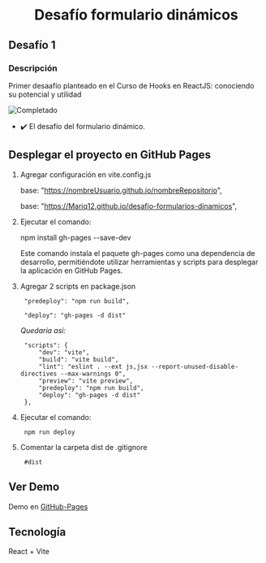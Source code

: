 # <p align="center">Desafío formulario dinámicos</p>
 
 ## Desafío 1
 ### Descripción
 Primer desaafío planteado en el Curso de Hooks en ReactJS: conociendo su potencial y utilidad

![Completado](https://img.shields.io/badge/status-completado-brightgreen) 

+ ✔️ El desafío del formulario dinámico.

## Desplegar el proyecto en GitHub Pages
1. Agregar configuración en vite.config.js

    base: "https://nombreUsuario.github.io/nombreRepositorio",

    base: "https://Mariq12.github.io/desafio-formularios-dinamicos",    

2. Ejecutar el comando:

    npm install gh-pages --save-dev 

    Este comando instala el paquete gh-pages como una dependencia de desarrollo, permitiéndote utilizar herramientas y scripts para desplegar la aplicación en GitHub Pages.

3. Agregar 2 scripts en package.json

        "predeploy": "npm run build",
        
        "deploy": "gh-pages -d dist"

    *Quedaría así:*

        "scripts": {
            "dev": "vite",
            "build": "vite build",
            "lint": "eslint . --ext js,jsx --report-unused-disable-directives --max-warnings 0",
            "preview": "vite preview",
            "predeploy": "npm run build",
            "deploy": "gh-pages -d dist"
        },

4. Ejecutar el comando:

        npm run deploy

5. Comentar la carpeta dist de .gitignore

        #dist
## Ver Demo
Demo en [GitHub-Pages](https://Mariq12.github.io/desafio-formularios-dinamicos)
## Tecnología
React + Vite
